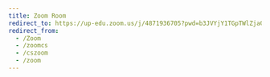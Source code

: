 ```yaml
---
title: Zoom Room
redirect_to: https://up-edu.zoom.us/j/4871936705?pwd=b3JVYjY1TGpTWlZja0tmZnQ1eFBJUT09
redirect_from: 
  - /Zoom
  - /zoomcs
  - /cszoom
  - /zoom
---
```

